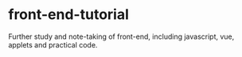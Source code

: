 # front-end-tutorial
Further study and note-taking of front-end, including javascript, vue, applets and practical code.
